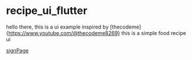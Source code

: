 # recipe_ui_flutter

hello there, this is a ui example inspired by [thecodeme]{https://www.youtube.com/@thecodeme8269} 
this is a simple food recipe ui

[signPage](https://raw.githubusercontent.com/ErasmoAlvarado/recipe-ui-flutter/master/example/flutter_02.png)

